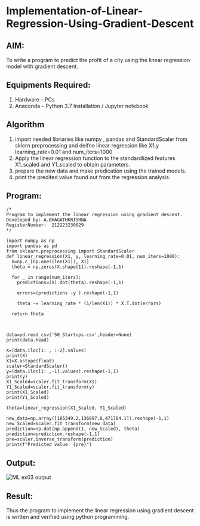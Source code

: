 # Implementation-of-Linear-Regression-Using-Gradient-Descent

## AIM:
To write a program to predict the profit of a city using the linear regression model with gradient descent.

## Equipments Required:
1. Hardware – PCs
2. Anaconda – Python 3.7 Installation / Jupyter notebook

## Algorithm
1. import needed libriaries like numpy , pandas and StandardScaler from sklern preprocessing and deifne linear regression like X1,y learning_rate=0.01 and num_iters=1000
2. Apply the linear regression function to the standardlized features X1_scaled and Y1_scaled  to obtain parameters.
3. prepare the new data and make predication using the trained models.
4. print the predited value found out from the regression analysis.

## Program:
```
/*
Program to implement the linear regression using gradient descent.
Developed by: A.BHAGATHKRISHNA
RegisterNumber:  212223230029
*/

import numpy as np
import pandas as pd
from sklearn.preprocessing import StandardScaler
def linear_regression(X1, y, learning_rate=0.01, num_iters=1000):
  X=np.c_[np.ones(len(X1)), X1]
  theta = np.zeros(X.shape[1]).reshape(-1,1)

  for _ in range(num_iters):
    predictions=(X).dot(theta).reshape(-1,1)

    errors=(predictions -y ).reshape(-1,1)

    theta -= learning_rate * (1/len(X1)) * X.T.dot(errors)

  return theta



data=pd.read_csv('50_Startups.csv',header=None)
print(data.head)

X=(data.iloc[1: , :-2].values)
print(X)
X1=X.astype(float)
scaler=StandardScaler()
y=(data.iloc[1: ,-1].values).reshape(-1,1)
print(y)
X1_Scaled=scaler.fit_transform(X1)
Y1_Scaled=scaler.fit_transform(y)
print(X1_Scaled)
print(Y1_Scaled)

theta=linear_regression(X1_Scaled, Y1_Scaled)

new_data=np.array([165349.2,136897.8,471784.1]).reshape(-1,1)
new_Scaled=scaler.fit_transform(new_data)
prediction=np.dot(np.append(1, new_Scaled), theta)
prediction=prediction.reshape(-1,1)
pre=scaler.inverse_transform(prediction)
print(f"Predicted value: {pre}")
```

## Output:
![ML ex03 output](https://github.com/user-attachments/assets/2dd74290-5a06-4888-a3be-3180be2b994c)

## Result:
Thus the program to implement the linear regression using gradient descent is written and verified using python programming.
